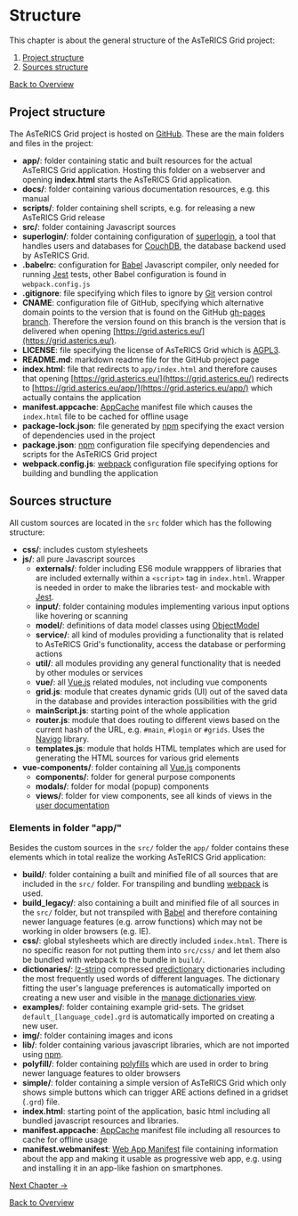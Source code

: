# Structure

This chapter is about the general structure of the AsTeRICS Grid project:

1. [Project structure](01_structure.md#project-structure)
1. [Sources structure](01_structure.md#sources-structure)

[Back to Overview](00_index.md)

## Project structure
The AsTeRICS Grid project is hosted on [GitHub](https://github.com/asterics/AsTeRICS-Grid). These are the main folders and files in the project:

* **app/**: folder containing static and built resources for the actual AsTeRICS Grid application. Hosting this folder on a webserver and opening **index.html** starts the AsTeRICS Grid application.
* **docs/**: folder containing various documentation resources, e.g. this manual 
* **scripts/**: folder containing shell scripts, e.g. for releasing a new AsTeRICS Grid release
* **src/**: folder containing Javascript sources 
* **superlogin/**: folder containing configuration of [superlogin](https://github.com/sen-su/superlogin), a tool that handles users and databases for [CouchDB](http://couchdb.apache.org/), the database backend used by AsTeRICS Grid.
* **.babelrc**: configuration for [Babel](https://babeljs.io/) Javascript compiler, only needed for running [Jest](https://jestjs.io/) tests, other Babel configuration is found in `webpack.config.js`
* **.gitignore**: file specifying which files to ignore by [Git](https://git-scm.com/) version control
* **CNAME**: configuration file of GitHub, specifying which alternative domain points to the version that is found on the GitHub [gh-pages branch](https://github.com/asterics/AsTeRICS-Grid/tree/gh-pages). Therefore the version found on this branch is the version that is delivered when opening [https://grid.asterics.eu/](https://grid.asterics.eu/).
* **LICENSE**: file specifying the license of AsTeRICS Grid which is [AGPL3](https://www.gnu.org/licenses/agpl-3.0.de.html).
* **README.md**: markdown readme file for the GitHub project page 
* **index.html**: file that redirects to `app/index.html` and therefore causes that opening [https://grid.asterics.eu/](https://grid.asterics.eu/) redirects to [https://grid.asterics.eu/app/](https://grid.asterics.eu/app/) which actually contains the application
* **manifest.appcache**: [AppCache](https://developer.mozilla.org/de/docs/Web/HTML/Using_the_application_cache) manifest file which causes the `index.html` file to be cached for offline usage
* **package-lock.json**: file generated by [npm](https://www.npmjs.com/) specifying the exact version of dependencies used in the project
* **package.json**: [npm](https://www.npmjs.com/) configuration file specifying dependencies and scripts for the AsTeRICS Grid project
* **webpack.config.js**: [webpack](https://webpack.js.org/) configuration file specifying options for building and bundling the application

## Sources structure
All custom sources are located in the `src` folder which has the following structure:

* **css/**: includes custom stylesheets
* **js/**: all pure Javascript sources
    * **externals/**: folder including ES6 module wrapppers of libraries that are included externally within a `<script>` tag in `index.html`. Wrapper is needed in order to make the libraries test- and mockable with [Jest](https://jestjs.io/).
    * **input/**: folder containing modules implementing various input options like hovering or scanning 
    * **model/**: definitions of data model classes using [ObjectModel](https://objectmodel.js.org/)
    * **service/**: all kind of modules providing a functionality that is related to AsTeRICS Grid's functionality, access the database or performing actions
    * **util/**: all modules providing any general functionality that is needed by other modules or services 
    * **vue/**: all [Vue.js](https://vuejs.org/) related modules, not including vue components
    * **grid.js**: module that creates dynamic grids (UI) out of the saved data in the database and provides interaction possibilities with the grid
    * **mainScript.js**: starting point of the whole application 
    * **router.js**: module that does routing to different views based on the current hash of the URL, e.g. `#main`, `#login` or `#grids`. Uses the [Navigo](https://github.com/krasimir/navigo) library.
    * **templates.js**: module that holds HTML templates which are used for generating the HTML sources for various grid elements
* **vue-components/**: folder containing all [Vue.js](https://vuejs.org/) components
    * **components/**: folder for general purpose components
    * **modals/**: folder for modal (popup) components
    * **views/**: folder for view components, see all kinds of views in the [user documentation](../documentation_user/02_navigation.md#navigation-and-basic-functionality)

### Elements in folder "app/"

Besides the custom sources in the `src/` folder the `app/` folder contains these elements which in total realize the working AsTeRICS Grid application:
* **build/**: folder containing a built and minified file of all sources that are included in the `src/` folder. For transpiling and bundling [webpack](https://webpack.js.org/) is used.
* **build_legacy/**: also containing a built and minified file of all sources in the `src/` folder, but not transpiled with [Babel](https://babeljs.io/) and therefore containing newer language features (e.g. arrow functions) which may not be working in older browsers (e.g. IE).
* **css/**: global stylesheets which are directly included `index.html`. There is no specific reason for not putting them into `src/css/` and let them also be bundled with webpack to the bundle in `build/`. 
* **dictionaries/**: [lz-string](http://pieroxy.net/blog/pages/lz-string/index.html) compressed [predictionary](https://github.com/asterics/predictionary) dictionaries including the most frequently used words of different languages. The dictionary fitting the user's language preferences is automatically imported on creating a new user and visible in the [manage dictionaries view](../documentation_user/02_navigation.md#manage-dictionaries-view).
* **examples/**: folder containing example grid-sets. The gridset `default_[language_code].grd` is automatically imported on creating a new user.
* **img/**: folder containing images and icons
* **lib/**: folder containing various javascript libraries, which are not imported using [npm](https://www.npmjs.com/). 
* **polyfill/**: folder containing <a href="https://en.wikipedia.org/wiki/Polyfill_(programming)">polyfills</a> which are used in order to bring newer language features to older browsers
* **simple/**: folder containing a simple version of AsTeRICS Grid which only shows simple buttons which can trigger ARE actions defined in a gridset (`.grd`) file.
* **index.html**: starting point of the application, basic html including all bundled javascript resources and libraries.
* **manifest.appcache**: [AppCache](https://developer.mozilla.org/de/docs/Web/HTML/Using_the_application_cache) manifest file including all resources to cache for offline usage
* **manifest.webmanifest**: [Web App Manifest](https://developer.mozilla.org/en-US/docs/Web/Manifest) file containing information about the app and making it usable as progressive web app, e.g. using and installing it in an app-like fashion on smartphones.

[Next Chapter &#x2192;](02_tools.md)

[Back to Overview](00_index.md)



